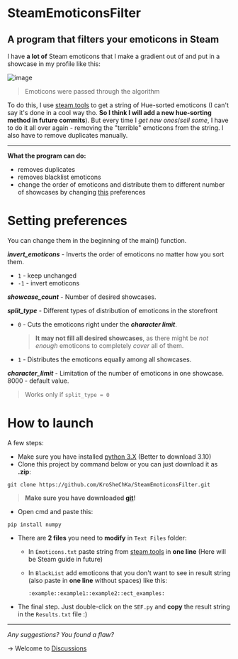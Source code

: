 # SteamEmoticonsFilter

A program that filters your emoticons in Steam
------

I have **a lot of** Steam emoticons that I make a gradient out of and put in a showcase in my profile like this:

![image](https://github.com/KroSheChKa/SteamEmoticonsFilter/assets/104899233/f473e165-f50a-4024-92af-e5fe0884c698)

> Emoticons were passed through the algorithm 

To do this, I use [steam.tools](https://steam.tools/mosaticon/) to get a string of Hue-sorted emoticons (I can't say it's done in a cool way tho. **So I think I will add a new hue-sorting method in future commits**). But every time I *get new ones*/*sell some*, I have to do it all over again - removing the "terrible" emoticons from the string. I also have to remove duplicates manually.

----

**What the program can do:**
- removes duplicates
- removes blacklist emoticons
- сhange the order of emoticons and distribute them to different number of showcases by changing [this](https://github.com/KroSheChKa/SteamEmoticonsFilter/edit/main/README.md#setting-preferences) preferences

# Setting preferences
You can change them in the beginning of the main() function.

***invert_emoticons*** - Inverts the order of emoticons no matter how you sort them.
- `1` - keep unchanged
- `-1` - invert emoticons

***showcase_count*** - Number of desired showcases. 

***split_type*** - Different types of distribution of emoticons in the storefront
- `0` - Cuts the emoticons right under the ***character limit***.
  > **It may not fill all desired showcases**, as there might be *not enough* emoticons to completely *cover* all of them.
- `1` - Distributes the emoticons equally among all showcases.


***character_limit*** - Limitation of the number of emoticons in one showcase. 8000 - default value.
> Works only if `split_type = 0`

# How to launch

A few steps:
- Make sure you have installed [python 3.X](https://www.python.org/downloads/) (Better to download 3.10)
- Clone this project by command below or you can just download it as **.zip**:
```
git clone https://github.com/KroSheChKa/SteamEmoticonsFilter.git
```
> **Make sure you have downloaded [git](https://git-scm.com/downloads)!**
- Open cmd and paste this:
```
pip install numpy
```
- There are **2 files** you need to **modify** in `Text Files` folder:
  
  - In `Emoticons.txt` paste string from [steam.tools](https://steam.tools/mosaticon/) in **one line** (Here will be Steam guide in future)
  - In `BlackList` add emoticons that you don't want to see in result string (also paste in **one line** without spaces) like this:

    ```
    :example::example1::example2::ect_examples:
    ```

- The final step. Just double-click on the `SEF.py` and **copy** the result string in the `Results.txt` file :)

---
  
*Any suggestions? You found a flaw?*

-> Welcome to [Discussions](https://github.com/KroSheChKa/SteamEmoticonsFilter/discussions)
